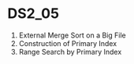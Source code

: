 # DS2_05

1. External Merge Sort on a Big File
2. Construction of Primary Index
3. Range Search by Primary Index
